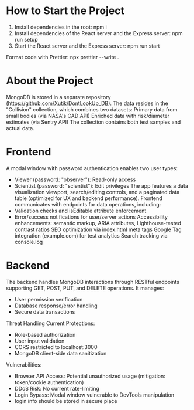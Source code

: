 # How to Start the Project

1. Install dependencies in the root: npm i
2. Install dependencies of the React server and the Express server: npm run setup
3. Start the React server and the Express server: npm run start

Format code with Prettier: npx prettier --write .

# About the Project
MongoDB is stored in a separate repository (https://github.com/Xutik/DontLookUp_DB). The data resides in the "Collision" collection, which combines two datasets:
Primary data from small bodies (via NASA's CAD API)
Enriched data with risk/diameter estimates (via Sentry API)
The collection contains both test samples and actual data.

# Frontend
A modal window with password authentication enables two user types:
- Viewer (password: "observer"): Read-only access
- Scientist (password: "scientist"): Edit privileges
The app features a data visualization viewport, search/editing controls, and a paginated data table (optimized for UX and backend performance). Frontend communicates with endpoints for data operations, including:
- Validation checks and isEditable attribute enforcement
- Error/success notifications for user/server actions
Accessibility enhancements: semantic markup, ARIA attributes, Lighthouse-tested contrast ratios
SEO optimization via index.html meta tags
Google Tag integration (example.com) for test analytics
Search tracking via console.log

# Backend
The backend handles MongoDB interactions through RESTful endpoints supporting GET, POST, PUT, and DELETE operations. It manages:
- User permission verification
- Database response/error handling
- Secure data transactions

Threat Handling
Current Protections:
- Role-based authorization
- User input validation
- CORS restricted to localhost:3000
- MongoDB client-side data sanitization

Vulnerabilities:
- Browser API Access: Potential unauthorized usage (mitigation: token/cookie authentication)
- DDoS Risk: No current rate-limiting
- Login Bypass: Modal window vulnerable to DevTools manipulation
- login info should be stored in secure place